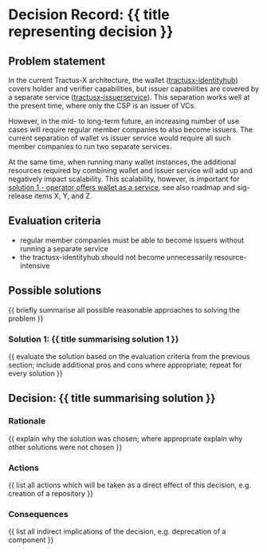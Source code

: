 <!--
#######################################################################

Tractus-X - Special Interest Group (SIG) Architecture

Copyright (c) 2025 Contributors to the Eclipse Foundation

See the NOTICE file(s) distributed with this work for additional
information regarding copyright ownership.

This work is made available under the terms of the
Creative Commons Attribution 4.0 International (CC-BY-4.0) license,
which is available at
https://creativecommons.org/licenses/by/4.0/legalcode.

SPDX-License-Identifier: CC-BY-4.0

#######################################################################
-->

# Decision Record: {{ title representing decision }}

## Problem statement

In the current Tractus-X architecture, the wallet ([tractusx-identityhub](https://github.com/eclipse-tractusx/tractusx-identityhub)) covers holder and verifier capabilities, but issuer capabilities are covered by a separate service ([tractusx-issuerservice](https://github.com/eclipse-tractusx/tractusx-issuerservice)).
This separation works well at the present time, where only the CSP is an issuer of VCs.

However, in the mid- to long-term future, an increasing number of use cases will require regular member companies to also become issuers.
The current separation of wallet vs issuer service would require all such member companies to run two separate services.

At the same time, when running many wallet instances, the additional resources required by combining wallet and issuer service will add up and negatively impact scalability.
This scalability, however, is important for [solution 1 - operator offers wallet as a service](https://github.com/catenax-eV/cx-ex-ssi/blob/main/docs/Issuance/issuance.md#solution-1-operator-offers-wallets-as-a-service), see also roadmap and sig-release items X, Y, and Z.

[//]: # (TODO: Add relevant roadmap and sig-release items.)

## Evaluation criteria

- regular member companies must be able to become issuers without running a separate service
- the tractusx-identityhub should not become unnecessarily resource-intensive

## Possible solutions

{{ briefly summarise all possible reasonable approaches to solving the problem }}

### Solution 1: {{ title summarising solution 1 }}

{{ evaluate the solution based on the evaluation criteria from the previous section; include additional pros and cons where appropriate; repeat for every solution }}

## Decision: {{ title summarising solution }}

### Rationale

{{ explain why the solution was chosen; where appropriate explain why other solutions were not chosen }}

### Actions

{{ list all actions which will be taken as a direct effect of this decision, e.g. creation of a repository }}

### Consequences

{{ list all indirect implications of the decision, e.g. deprecation of a component }}
